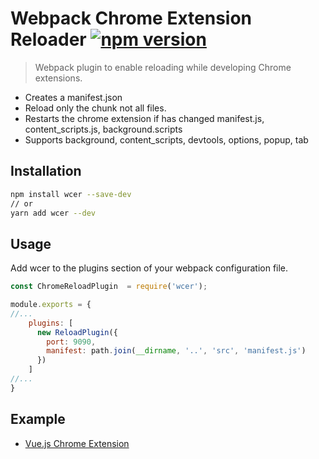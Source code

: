 # Webpack Chrome Extension Reloader [![npm version](https://badge.fury.io/js/wcer.svg)](https://badge.fury.io/js/wcer) 
> Webpack plugin to enable reloading while developing Chrome extensions.

+ Creates a manifest.json
+ Reload only the chunk not all files.
+ Restarts the chrome extension if has changed manifest.js, content_scripts.js, background.scripts
+ Supports background, content_scripts, devtools, options, popup, tab

## Installation

```bash
npm install wcer --save-dev
// or
yarn add wcer --dev
```
## Usage
Add wcer to the plugins section of your webpack configuration file.
```js
const ChromeReloadPlugin  = require('wcer');

module.exports = {
//...
    plugins: [
      new ReloadPlugin({
        port: 9090,
        manifest: path.join(__dirname, '..', 'src', 'manifest.js')
      })
    ] 
//...
}
```
## Example
 + [Vue.js Chrome Extension](https://github.com/YuraDev/vue-chrome-extension-template)